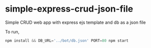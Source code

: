 # simple-express-crud-json-file

Simple CRUD web app with express ejs template and db as a json file

To run,

```js
npm install && DB_URL='../bot/db.json' PORT=80 npm start
```
